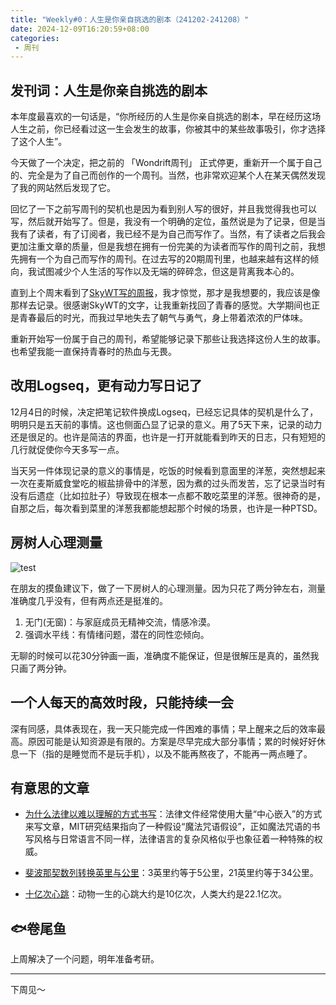 ```yaml
---
title: "Weekly#0：人生是你亲自挑选的剧本（241202-241208）"
date: 2024-12-09T16:20:59+08:00
categories:
 - 周刊
---
```


## 发刊词：人生是你亲自挑选的剧本

本年度最喜欢的一句话是，“你所经历的人生是你亲自挑选的剧本，早在经历这场人生之前，你已经看过这一生会发生的故事，你被其中的某些故事吸引，你才选择了这个人生”。

今天做了一个决定，把之前的 「Wondrift周刊」 正式停更，重新开一个属于自己的、完全是为了自己而创作的一个周刊。当然，也非常欢迎某个人在某天偶然发现了我的网站然后发现了它。

回忆了一下之前写周刊的契机也是因为看到别人写的很好，并且我觉得我也可以写，然后就开始写了。但是，我没有一个明确的定位，虽然说是为了记录，但是当我有了读者，有了订阅者，我已经不是为自己而写作了。当然，有了读者之后我会更加注重文章的质量，但是我想在拥有一份完美的为读者而写作的周刊之前，我想先拥有一个为自己而写作的周刊。在过去写的20期周刊里，也越来越有这样的倾向，我试图减少个人生活的写作以及无端的碎碎念，但这是背离我本心的。

直到上个周末看到了[SkyWT写的周报](https://skywt.cn/blog/archives/)，我才惊觉，那才是我想要的，我应该是像那样去记录。很感谢SkyWT的文字，让我重新找回了青春的感觉。大学期间也正是青春最后的时光，而我过早地失去了朝气与勇气，身上带着浓浓的尸体味。

重新开始写一份属于自己的周刊，希望能够记录下那些让我选择这份人生的故事。也希望我能一直保持青春时的热血与无畏。

## 改用Logseq，更有动力写日记了

12月4日的时候，决定把笔记软件换成Logseq，已经忘记具体的契机是什么了，明明只是五天前的事情。这也侧面凸显了记录的意义。用了5天下来，记录的动力还是很足的。也许是简洁的界面，也许是一打开就能看到昨天的日志，只有短短的几行就促使你今天多写一点。

当天另一件体现记录的意义的事情是，吃饭的时候看到意面里的洋葱，突然想起来一次在麦斯威食堂吃的椒盐排骨中的洋葱，因为煮的过头而发苦，忘了记录当时有没有后遗症（比如拉肚子）导致现在根本一点都不敢吃菜里的洋葱。很神奇的是，自那之后，每次看到菜里的洋葱我都能想起那个时候的场景，也许是一种PTSD。

## 房树人心理测量

![test](https://ad0e046.webp.li/house-tree-human.jpg)

在朋友的摸鱼建议下，做了一下房树人的心理测量。因为只花了两分钟左右，测量准确度几乎没有，但有两点还是挺准的。

1. 无门(无窗)：与家庭成员无精神交流，情感冷漠。
2. 强调水平线：有情绪问题，潜在的同性恋倾向。

无聊的时候可以花30分钟画一画，准确度不能保证，但是很解压是真的，虽然我只画了两分钟。

## 一个人每天的高效时段，只能持续一会

深有同感，具体表现在，我一天只能完成一件困难的事情；早上醒来之后的效率最高。原因可能是认知资源是有限的。方案是尽早完成大部分事情；累的时候好好休息一下（指的是睡觉而不是玩手机），以及不能再熬夜了，不能再一两点睡了。

## 有意思的文章

- [为什么法律以难以理解的方式书写](https://phys.org/news/2024-08-laws-written-incomprehensible-style.html)：法律文件经常使用大量“中心嵌入”的方式来写文章，MIT研究结果指向了一种假设“魔法咒语假设”，正如魔法咒语的书写风格与日常语言不同一样，法律语言的复杂风格似乎也象征着一种特殊的权威。

- [斐波那契数列转换英里与公里](https://catonmat.net/fibonacci-miles-kilometers)：3英里约等于5公里，21英里约等于34公里。

- [十亿次心跳](https://kottke.org//13/02/does-every-species-get-a-billion-heartbeats-per-lifetime)：动物一生的心跳大约是10亿次，人类大约是22.1亿次。 

## 🐟卷尾鱼

上周解决了一个问题，明年准备考研。

---

下周见～